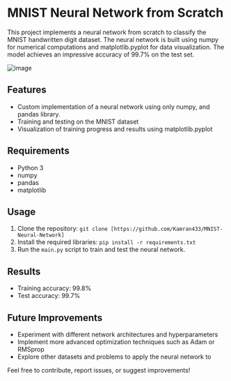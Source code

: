 # MNIST Neural Network from Scratch

This project implements a neural network from scratch to classify the MNIST handwritten digit dataset. The neural network is built using numpy for numerical computations and matplotlib.pyplot for data visualization. The model achieves an impressive accuracy of 99.7% on the test set.

![image](https://github.com/Kamran433/MNIST-Neural-Network/assets/102954239/52270a5d-6253-4aaa-a292-c69ad8455b96)


## Features
- Custom implementation of a neural network using only numpy, and pandas library.
- Training and testing on the MNIST dataset
- Visualization of training progress and results using matplotlib.pyplot

## Requirements
- Python 3
- numpy
- pandas
- matplotlib

## Usage
1. Clone the repository: `git clone [https://github.com/Kamran433/MNIST-Neural-Network]`
2. Install the required libraries: `pip install -r requirements.txt`
3. Run the `main.py` script to train and test the neural network.

## Results
- Training accuracy: 99.8%
- Test accuracy: 99.7%

## Future Improvements
- Experiment with different network architectures and hyperparameters
- Implement more advanced optimization techniques such as Adam or RMSprop
- Explore other datasets and problems to apply the neural network to

Feel free to contribute, report issues, or suggest improvements!

